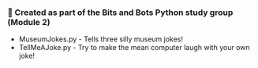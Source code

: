 ### 🤖 Created as part of the Bits and Bots Python study group (Module 2)
 - MuseumJokes.py - Tells three silly museum jokes!
 - TellMeAJoke.py - Try to make the mean computer laugh with your own joke!
